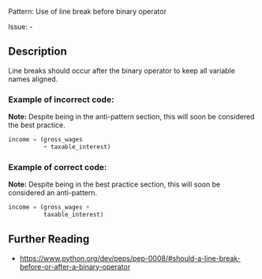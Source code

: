 Pattern: Use of line break before binary operator

Issue: -

## Description

Line breaks should occur after the binary operator to keep all variable names aligned.

### Example of **incorrect** code:

**Note:** Despite being in the anti-pattern section, this will soon be considered the best practice.

```python
income = (gross_wages
          + taxable_interest)
```

### Example of **correct** code:

**Note:** Despite being in the best practice section, this will soon be considered an anti-pattern.

```python
income = (gross_wages +
          taxable_interest)
```

## Further Reading

* https://www.python.org/dev/peps/pep-0008/#should-a-line-break-before-or-after-a-binary-operator